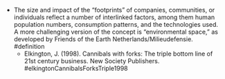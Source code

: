 - The size and impact of the “footprints” of companies, communities, or individuals reflect a number of interlinked factors, among them human population numbers, consumption patterns, and the technologies used. A more challenging version of the concept is “environmental space,” as developed by Friends of the Earth Netherlands/Milieudefensie. #definition
	- Elkington, J. (1998). Cannibals with forks: The triple bottom line of 21st century business. New Society Publishers. #elkingtonCannibalsForksTriple1998